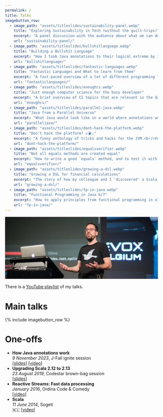 ```yaml
---
permalink: /
title: Talks
imagebutton_row:
  - image_path: "assets/titleslides/sustainability-panel.webp"
    title: "Exploring Sustainability in Tech (without the guilt-trips)"
    excerpt: "A panel discussion with the audience about what we can do about climate change as software developers and human beings.<br/>Delivered at Devoxx 2022 and J-Fall 2022."
    url: "sustainability-panel/"
  - image_path: "assets/titleslides/bullshitlanguage.webp"
    title: "Building a Bullshit Language"
    excerpt: "How I took Java annotations to their logical extreme by implementing a fully functioning, Turing-complete LISP dialect within them."
    url: "bullshitlanguage/"
  - image_path: "assets/titleslides/fantastic-languages.webp"
    title: "Fantastic Languages and What to learn from them"
    excerpt: "A fast-paced overview of a lot of different programming languages, intended to entertain and perhaps even change a mind or two.<br/>Delivered at Devoxx UK 2021 and J-Fall 2021."
    url: "fantasticlanguages/"
  - image_path: "assets/titleslides/enoughcs.webp"
    title: "Just enough computer science for the busy developer"
    excerpt: "A brief overview of CS topics that are relevant in the day-to-day work of every developer.<br/>Delivered at J-Fall 2021."
    url: "enoughcs/"
  - image_path: "assets/titleslides/parallel-java.webp"
    title: "Java from a Parallel Universe"
    excerpt: "What Java would look like in a world where annotations were never invented.<br/>Delivered at J-Spring 2019 and [J-Fall 2019](https://www.youtube.com/watch?v=R0WnUd01f14)."
    url: "paralleljava/"
  - image_path: "assets/titleslides/dont-hack-the-platform.webp"
    title: "Don't hack the platform? ☠️💣💥️"
    excerpt: "A funny anthology of tricks and hacks for the JVM.<br/>Voted 2018's ['best non-Venkat talk'](https://nljug.org/nieuws/j-fall-2018-the-top-10-sessions/) by the J-Fall audience!<br>Delivered at [J-Fall 2018](https://www.youtube.com/watch?v=3750lsxn8m8), [JavaZone 2018](https://vimeo.com/289655964), JBCNConf 2018 and more."
    url: "dont-hack-the-platform/"
  - image_path: "assets/titleslides/equalsverifier.webp"
    title: "Not all equals methods are created equal"
    excerpt: "How to write a good `equals` method, and to test it with [EqualsVerifier](http://jqno.nl/equalsverifier).<br/>Delivered at [Devoxx 2017](https://www.youtube.com/watch?v=pNJ_O10XaoM) and JAX London 2021."
    url: "equalsverifier/"
  - image_path: "assets/titleslides/growing-a-dsl.webp"
    title: "Growing a DSL for financial calculations"
    excerpt: "The story of how my colleague and I 'discovered' a Scala DSL for writing complex mortgage calculations.<br/>Delivered at [Typelevel Summit Oslo 2016](https://www.youtube.com/watch?v=w37mp3mbylw) and [Codestar Launch Event](https://www.youtube.com/watch?v=gmCQS72yFTg)."
    url: "growing-a-dsl/"
  - image_path: "assets/titleslides/fp-in-java.webp"
    title: "Functional Programming in Java 6/7"
    excerpt: "How to apply principles from functional programming in older versions of Java."
    url: "fp-in-java/"
---
```


![devoxx](assets/devoxx.webp)

There is a [YouTube playlist](https://www.youtube.com/playlist?list=PLBVdSBwCyRsE7zi7YhfYWua1Jzi_iv1GQ) of my talks.

# Main talks

{% include imagebutton_row %}

# One-offs

- **How Java annotations work**
  <br>
  _9 November 2023_, J-Fall ignite session
  <br>
  [[slides](/talks/slides/annotations/2023-11-09-jfall)] [[video](https://youtube.com/watch?v=M-tz0pDtMJk&t=1181)]
- **Upgrading Scala 2.12 to 2.13**
  <br>
  _23 August 2019_, Codestar brown-bag session
  <br>
  [[slides](/talks/slides/scala-2.13/2019-08-23-codestar)]
- **Reactive Streams: Fast data processing**
  <br>
  _January 2016_, Ordina Code & Comedy
  <br>
  [[video](https://www.youtube.com/watch?v=D1njDQEldgA)]
- **Scala**
  <br>
  _11 June 2014_, Sogeti
  <br>
  🇳🇱 [[video](https://www.youtube.com/watch?v=uksqLVk2l6M)]
